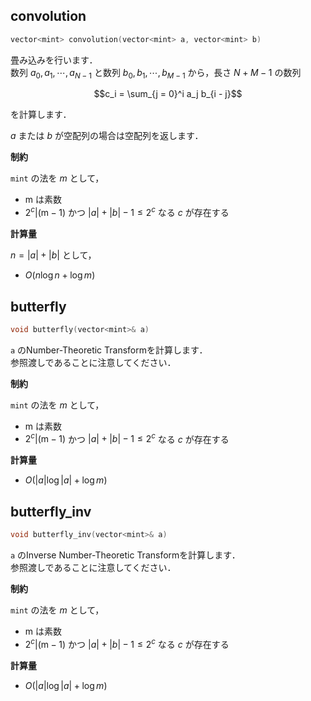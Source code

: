 ## convolution

```cpp
vector<mint> convolution(vector<mint> a, vector<mint> b)
```

畳み込みを行います．<br>
数列 $a_0, a_1, \cdots, a_{N - 1}$ と数列 $b_0, b_1, \cdots, b_{M - 1}$ から，長さ $N + M - 1$ の数列

$$c_i = \sum_{j = 0}^i a_j b_{i - j}$$

を計算します．

$a$ または $b$ が空配列の場合は空配列を返します．

**制約**

`mint` の法を $m$ として，

- $\mathrm{m}$ は素数
- $2^c | (\mathrm{m} - 1)$ かつ $|a| + |b| - 1 \leq 2^c$ なる $c$ が存在する

**計算量**

$n = |a| + |b|$ として，

- $O(n \log n + \log m)$

## butterfly

```cpp
void butterfly(vector<mint>& a)
```

`a` のNumber-Theoretic Transformを計算します．<br>
参照渡しであることに注意してください．

**制約**

`mint` の法を $m$ として，

- $\mathrm{m}$ は素数
- $2^c | (\mathrm{m} - 1)$ かつ $|a| + |b| - 1 \leq 2^c$ なる $c$ が存在する

**計算量**

- $O(|a| \log |a| + \log m)$

## butterfly_inv

```cpp
void butterfly_inv(vector<mint>& a)
```

`a` のInverse Number-Theoretic Transformを計算します．<br>
参照渡しであることに注意してください．

**制約**

`mint` の法を $m$ として，

- $\mathrm{m}$ は素数
- $2^c | (\mathrm{m} - 1)$ かつ $|a| + |b| - 1 \leq 2^c$ なる $c$ が存在する

**計算量**

- $O(|a| \log |a| + \log m)$